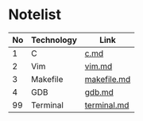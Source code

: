 # Notelist

| No  | Technology | Link       |
| --- | ---------- | ---------- |
| 1   | C          | [c.md](./1-c.md) |
| 2   | Vim        | [vim.md](./2-vim.md) |
| 3   | Makefile   | [makefile.md](./3-makefile.md) |
| 4   | GDB        | [gdb.md](./4-gdb.md) |
| 99  | Terminal   | [terminal.md](./99-terminal.md) |